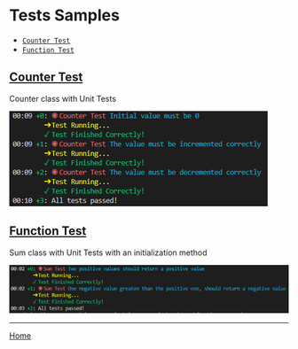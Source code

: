 # Tests Samples
- [`Counter Test`](#counter_test)
- [`Function Test`](#function_test)


## <a name="counter_test"></a>[**Counter Test**](tests/class_test/test/counter_test.dart)
Counter class with Unit Tests

![Flutter macOS Sample - Counter Test](images/test/class_test.png)


## <a name="function_test"></a>[**Function Test**](tests/function_test/test/sum_test.dart)
Sum class with Unit Tests with an initialization method

![Flutter macOS Sample - Sum Test](images/test/function_test.png)


---
[Home](../README.md)

